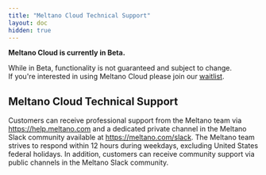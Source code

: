 ```yaml
---
title: "Meltano Cloud Technical Support"
layout: doc
hidden: true
---
```


<div class="notification is-info">
  <p><strong>Meltano Cloud is currently in Beta.</strong></p>
  <p>While in Beta, functionality is not guaranteed and subject to change. <br> If you're interested in using Meltano Cloud please join our <a href="https://meltano.com/cloud/">waitlist</a>.</p>
</div>

## Meltano Cloud Technical Support

Customers can receive professional support from the Meltano team via <https://help.meltano.com> and a dedicated private channel in the Meltano Slack community available at <https://meltano.com/slack>.
The Meltano team strives to respond within 12 hours during weekdays, excluding United States federal holidays. In addition, customers can receive community support via public channels in the Meltano Slack community.
